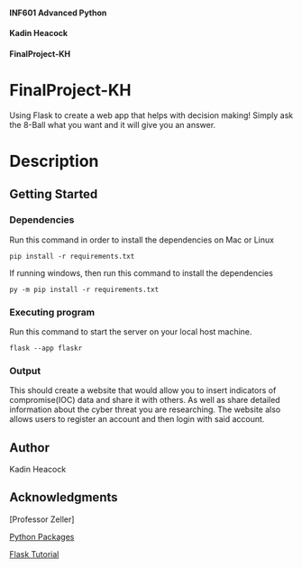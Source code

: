 #### INF601 Advanced Python
#### Kadin Heacock
#### FinalProject-KH

# FinalProject-KH

Using Flask to create a web app that helps with decision making! Simply ask the 8-Ball what you want and it will give you an answer.

# Description



## Getting Started

### Dependencies

Run this command in order to install the dependencies on Mac or Linux 
```
pip install -r requirements.txt
```
If running windows, then run this command to install the dependencies 
```
py -m pip install -r requirements.txt 
```

### Executing program

Run this command to start the server on your local host machine.
```
flask --app flaskr 
```

### Output 

This should create a website that would allow you to insert indicators of compromise(IOC) data and share it with others.
As well as share detailed information about the cyber threat you are researching. 
The website also allows users to register an account and then login with said account.



## Author

Kadin Heacock

## Acknowledgments

[Professor Zeller]

[Python Packages](https://packaging.python.org/en/latest/tutorials/installing-packages/)

[Flask Tutorial](https://flask.palletsprojects.com/en/stable/tutorial/factory/)